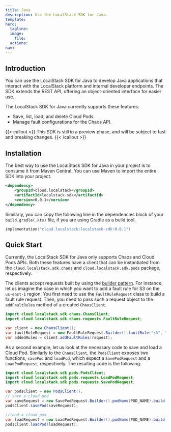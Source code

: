 ```yaml
---
title: Java
description: Use the LocalStack SDK for Java.
template: 
hero:
  tagline: 
  image:
    file: 
  actions:
nav: 
---
```


## Introduction

You can use the LocalStack SDK for Java to develop Java applications that interact with the LocalStack platform and internal developer endpoints.
The SDK extends the REST API, offering an object-oriented interface for easier use.

The LocalStack SDK for Java currently supports these features:

- Save, list, load, and delete Cloud Pods.
- Manage fault configurations for the Chaos API.

{{< callout >}}
This SDK is still in a preview phase, and will be subject to fast and breaking changes.
{{< /callout >}}

## Installation

The best way to use the LocalStack SDK for Java in your project is to consume it from Maven Central.
You can use Maven to import the entire SDK into your project.

```xml
<dependency>
    <groupId>cloud.localstack</groupId>
    <artifactId>localstack-sdk</artifactId>
    <version>0.0.1</version>
</dependency>
```

Similarly, you can copy the following line in the dependencies block of your `build.gradle(.kts)` file, if you are using Gradle as a build tool.

```kotlin
implementation("cloud.localstack:localstack-sdk:0.0.1")
```

## Quick Start

Currently, the LocalStack SDK for Java only supports Chaos and Cloud Pods APIs.
Both these features have a client that can be instantiated from the `cloud.localstack.sdk.chaos` and
`cloud.localstack.sdk.pods` package, respectively.

The clients accept requests built by using the [builder pattern](https://en.wikipedia.org/wiki/Builder_pattern).
For instance, let us imagine the case in which you want to add a fault rule for S3 on the `us-east-1` region.
You first need to use the `FaultRuleRequest` class to build a fault rule request.
Then, you need to pass such a request object to the `addFaultRules` method of a created `ChaosClient`.

```java
import cloud.localstack.sdk.chaos.ChaosClient;
import cloud.localstack.sdk.chaos.requests.FaultRuleRequest;

var client = new ChaosClient();
var faultRuleRequest = new FaultRuleRequest.Builder().faultRule("s3", "us-east-1").build();
var addedRules = client.addFaultRules(request);
```

As a second example, let us look at the necessary code to save and load a Cloud Pod.
Similarly to the `ChaosClient`, the `PodsClient` exposes two functions, `savePod` and `loadPod`, which expect a `SavePodRequest` and a `LoadPodRequest`, respectively.
The resulting code is the following:

```java
import cloud.localstack.sdk.pods.PodsClient;
import cloud.localstack.sdk.pods.requests.LoadPodRequest;
import cloud.localstack.sdk.pods.requests.SavePodRequest;

var podsClient = new PodsClient();
// save a cloud pod
var saveRequest = new SavePodRequest.Builder().podName(POD_NAME).build();
podsClient.savePod(saveRequest);

//load a cloud pod
var loadRequest = new LoadPodRequest.Builder().podName(POD_NAME).build();
podsClient.loadPod(loadRequest);
```
